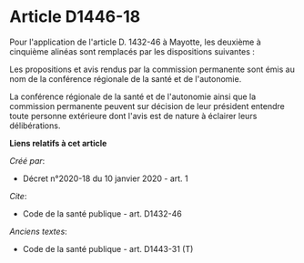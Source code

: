 # Article D1446-18

Pour l'application de l'article D. 1432-46 à Mayotte, les deuxième à cinquième alinéas sont remplacés par les dispositions
suivantes : 

Les propositions et avis rendus par la commission permanente sont émis au nom de la conférence régionale de la santé et de
l'autonomie. 

La conférence régionale de la santé et de l'autonomie ainsi que la commission permanente peuvent sur décision de leur
président entendre toute personne extérieure dont l'avis est de nature à éclairer leurs délibérations.

**Liens relatifs à cet article**

_Créé par_:

  - Décret n°2020-18 du 10 janvier 2020 - art. 1

_Cite_:

  - Code de la santé publique - art. D1432-46

_Anciens textes_:

  - Code de la santé publique - art. D1443-31 (T)
